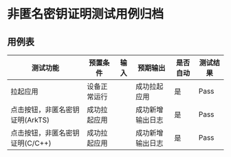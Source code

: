 # 非匿名密钥证明测试用例归档

## 用例表

| 测试功能                        | 预置条件     | 输入 | 预期输出         | 是否自动 | 测试结果 |
| ------------------------------- | ------------ | ---- | ---------------- | -------- | -------- |
| 拉起应用                        | 设备正常运行 |      | 成功拉起应用     | 是       | Pass     |
| 点击按钮，非匿名密钥证明(ArkTS) | 成功拉起应用 |      | 成功新增输出日志 | 是       | Pass     |
| 点击按钮，非匿名密钥证明(C/C++) | 成功拉起应用 |      | 成功新增输出日志 | 是       | Pass     |